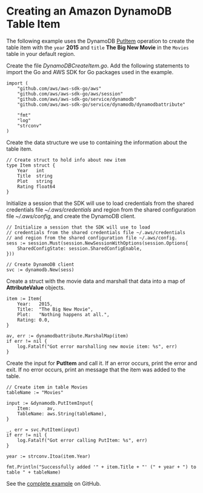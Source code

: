 # Creating an Amazon DynamoDB Table Item<a name="dynamo-example-create-table-item"></a>

The following example uses the DynamoDB [PutItem](https://docs.aws.amazon.com/sdk-for-go/api/service/dynamodb/#DynamoDB.PutItem) operation to create the table item with the `year` **2015** and `title` **The Big New Movie** in the `Movies` table in your default region\.

Create the file *DynamoDBCreateItem\.go*\. Add the following statements to import the Go and AWS SDK for Go packages used in the example\.

```
import (
    "github.com/aws/aws-sdk-go/aws"
    "github.com/aws/aws-sdk-go/aws/session"
    "github.com/aws/aws-sdk-go/service/dynamodb"
    "github.com/aws/aws-sdk-go/service/dynamodb/dynamodbattribute"

    "fmt"
    "log"
    "strconv"
)
```

Create the data structure we use to containing the information about the table item\.

```
// Create struct to hold info about new item
type Item struct {
    Year   int
    Title  string
    Plot   string
    Rating float64
}
```

Initialize a session that the SDK will use to load credentials from the shared credentials file *\~/\.aws/credentials* and region from the shared configuration file *\~/\.aws/config*, and create the DynamoDB client\.

```
// Initialize a session that the SDK will use to load
// credentials from the shared credentials file ~/.aws/credentials
// and region from the shared configuration file ~/.aws/config.
sess := session.Must(session.NewSessionWithOptions(session.Options{
    SharedConfigState: session.SharedConfigEnable,
}))

// Create DynamoDB client
svc := dynamodb.New(sess)
```

Create a struct with the movie data and marshall that data into a map of **AttributeValue** objects\.

```
item := Item{
    Year:   2015,
    Title:  "The Big New Movie",
    Plot:   "Nothing happens at all.",
    Rating: 0.0,
}

av, err := dynamodbattribute.MarshalMap(item)
if err != nil {
    log.Fatalf("Got error marshalling new movie item: %s", err)
}
```

Create the input for **PutItem** and call it\. If an error occurs, print the error and exit\. If no error occurs, print an message that the item was added to the table\.

```
// Create item in table Movies
tableName := "Movies"

input := &dynamodb.PutItemInput{
    Item:      av,
    TableName: aws.String(tableName),
}

_, err = svc.PutItem(input)
if err != nil {
    log.Fatalf("Got error calling PutItem: %s", err)
}

year := strconv.Itoa(item.Year)

fmt.Println("Successfully added '" + item.Title + "' (" + year + ") to table " + tableName)
```

See the [complete example](https://github.com/awsdocs/aws-doc-sdk-examples/blob/master/go/example_code/dynamodb/DynamoDBCreateItem.go) on GitHub\.